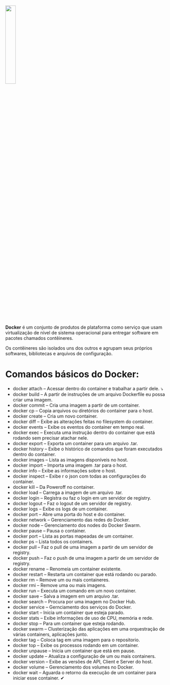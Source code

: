<h1><img src = "https://miro.medium.com/max/2404/1*JUOITpaBdlrMP9D__-K5Fw.png" width="25%"/></h1>

<strong>Docker</strong> é um conjunto de produtos de plataforma como serviço que usam virtualização de nível de sistema operacional para entregar software em pacotes chamados contêineres.
<p>Os contêineres são isolados uns dos outros e agrupam seus próprios softwares, bibliotecas e arquivos de configuração.</p>

<h1>Comandos básicos do Docker:</h1>

* docker attach  – Acessar dentro do container e trabalhar a partir dele. ⤵
* docker build   – A partir de instruções de um arquivo Dockerfile eu possa criar uma imagem.
* docker commit  – Cria uma imagem a partir de um container.
* docker cp      – Copia arquivos ou diretórios do container para o host.
* docker create  – Cria um novo container.
* docker diff    – Exibe as alterações feitas no filesystem do container.
* docker events  – Exibe os eventos do container em tempo real.
* docker exec    – Executa uma instrução dentro do container que está rodando sem precisar atachar nele.
* docker export  – Exporta um container para um arquivo .tar.
* docker history – Exibe o histórico de comandos que foram executados dentro do container.
* docker images  – Lista as imagens disponíveis no host.
* docker import  – Importa uma imagem .tar para o host.
* docker info    – Exibe as informações sobre o host.
* docker inspect – Exibe r o json com todas as configurações do container.
* docker kill    – Da Poweroff no container.
* docker load    – Carrega a imagem de um arquivo .tar.
* docker login   – Registra ou faz o login em um servidor de registry.
* docker logout  – Faz o logout de um servidor de registry.
* docker logs    – Exibe os logs de um container.
* docker port    – Abre uma porta do host e do container.
* docker network – Gerenciamento das redes do Docker.
* docker node    – Gerenciamento dos nodes do Docker Swarm.
* docker pause   – Pausa o container.
* docker port    – Lista as portas mapeadas de um container.
* docker ps      – Lista todos os containers.
* docker pull    – Faz o pull de uma imagem a partir de um servidor de registry.
* docker push    – Faz o push de uma imagem a partir de um servidor de registry.
* docker rename  – Renomeia um container existente.
* docker restart – Restarta um container que está rodando ou parado.
* docker rm      – Remove um ou mais containeres.
* docker rmi     – Remove uma ou mais imagens.
* docker run     – Executa um comando em um novo container.
* docker save    – Salva a imagem em um arquivo .tar.
* docker search  – Procura por uma imagem no Docker Hub.
* docker service – Gernciamento dos serviços do Docker.
* docker start   – Inicia um container que esteja parado.
* docker stats   – Exibe informações de uso de CPU, memória e rede.
* docker stop    – Para um container que esteja rodando.
* docker swarm   – Clusterização das aplicações em uma orquestração de várias containers, aplicações junto.
* docker tag     – Coloca tag em uma imagem para o repositorio.
* docker top     – Exibe os processos rodando em um container.
* docker unpause – Inicia um container que está em pause.
* docker update  – Atualiza a configuração de um ou mais containers.
* docker version – Exibe as versões de API, Client e Server do host.
* docker volume  – Gerenciamento dos volumes no Docker.
* docker wait    – Aguarda o retorno da execução de um container para iniciar esse container. ✔
